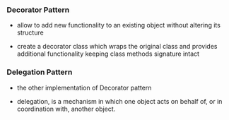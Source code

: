 ### Decorator Pattern

- allow to add new functionality to an existing object without altering its structure

- create a decorator class which wraps the original class and provides additional functionality keeping class methods signature intact

### Delegation Pattern

- the other implementation of Decorator pattern

- delegation, is a mechanism in which one object acts on behalf of, or in coordination with, another object.